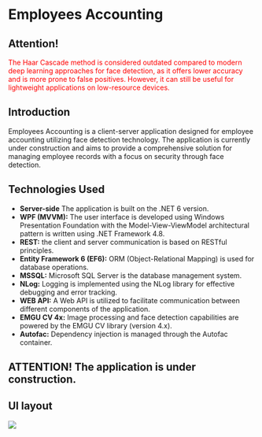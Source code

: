 # Employees Accounting

## Attention!

<span style="color:red">The Haar Cascade method is considered outdated compared to modern deep learning approaches for face detection, as it offers lower accuracy and is more prone to false positives. 
However, it can still be useful for lightweight applications on low-resource devices. </span>

## Introduction

Employees Accounting is a client-server application designed for employee accounting utilizing face detection technology. 
The application is currently under construction and aims to provide a comprehensive solution for
managing employee records with a focus on security through face detection.

## Technologies Used

- **Server-side** The application is built on the .NET 6 version.
- **WPF (MVVM):** The user interface is developed using Windows Presentation Foundation with the Model-View-ViewModel architectural pattern is written using .NET Framework 4.8.
- **REST:** the client and server communication is based on RESTful principles.
- **Entity Framework 6 (EF6):** ORM (Object-Relational Mapping) is used for database operations.
- **MSSQL:** Microsoft SQL Server is the database management system.
- **NLog:** Logging is implemented using the NLog library for effective debugging and error tracking.
- **WEB API:** A Web API is utilized to facilitate communication between different components of the application.
- **EMGU CV 4x:** Image processing and face detection capabilities are powered by the EMGU CV library (version 4.x).
- **Autofac:** Dependency injection is managed through the Autofac container.

## ATTENTION! The application is under construction.

## UI layout

 ![](facial.gif)
